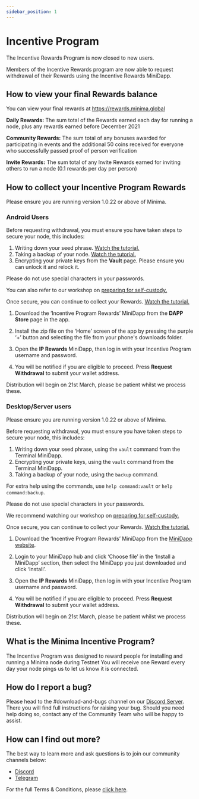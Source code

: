 ```yaml
---
sidebar_position: 1
---
```


# Incentive Program

The Incentive Rewards Program is now closed to new users.

Members of the Incentive Rewards program are now able to request withdrawal of their Rewards using the Incentive Rewards MiniDapp.

## How to view your final Rewards balance

You can view your final rewards at https://rewards.minima.global 
  
**Daily Rewards:** The sum total of the Rewards earned each day for running a node, plus any rewards earned before December 2021 
  
**Community Rewards:** The sum total of any bonuses awarded for participating in events and the additional 50 coins received for everyone who successfully passed proof of person verification 
  
**Invite Rewards:** The sum total of any Invite Rewards earned for inviting others to run a node (0.1 rewards per day per person) 


## How to collect your Incentive Program Rewards

Please ensure you are running version 1.0.22 or above of Minima.

### Android Users

Before requesting withdrawal, you must ensure you have taken steps to secure your node, this includes:

1. Writing down your seed phrase. [Watch the tutorial.](https://www.youtube.com/watch?v=9wnz-qnEbIY)
2. Taking a backup of your node. [Watch the tutorial.](https://www.youtube.com/watch?v=VOU5RJA19ik)
3. Encrypting your private keys from the **Vault** page. Please ensure you can unlock it and relock it.

Please do not use special characters in your passwords.

You can also refer to our workshop on [preparing for self-custody.](https://www.youtube.com/watch?v=RMsVgtdDB-o)

Once secure, you can continue to collect your Rewards. [Watch the tutorial.](https://www.youtube.com/watch?v=-hxOPTK2-pw)

1. Download the ‘Incentive Program Rewards’ MiniDapp from the **DAPP Store** page in the app.
  
2. Install the zip file on the ‘Home’ screen of the app by pressing the purple ‘+’ button and selecting the file from your phone's downloads folder.
  
3. Open the **IP Rewards** MiniDapp, then log in with your Incentive Program username and password.
  
4. You will be notified if you are eligible to proceed. Press **Request Withdrawal** to submit your wallet address. 

Distribution will begin on 21st March, please be patient whilst we process these. 

### Desktop/Server users

Please ensure you are running version 1.0.22 or above of Minima.

Before requesting withdrawal, you must ensure you have taken steps to secure your node, this includes:

1. Writing down your seed phrase, using the `vault` command from the Terminal MiniDapp.
2. Encrypting your private keys, using the `vault` command from the Terminal MiniDapp.
3. Taking a backup of your node, using the `backup` command.

For extra help using the commands, use `help command:vault` or `help command:backup`.

Please do not use special characters in your passwords.

We recommend watching our workshop on [preparing for self-custody.](https://www.youtube.com/watch?v=CDV8GQwxxPA&t=2s)

Once secure, you can continue to collect your Rewards. [Watch the tutorial.](https://www.youtube.com/watch?v=SU_S0gfGagU)

1. Download the ‘Incentive Program Rewards’ MiniDapp from the [MiniDapp website](https://minidapps.minima.global/).
  
2. Login to your MiniDapp hub and click ‘Choose file’ in the ‘Install a MiniDapp’ section, then select the MiniDapp you just downloaded and click ‘Install’.
  
3. Open the **IP Rewards** MiniDapp, then log in with your Incentive Program username and password.
  
4. You will be notified if you are eligible to proceed. Press **Request Withdrawal** to submit your wallet address. 

Distribution will begin on 21st March, please be patient whilst we process these. 


## What is the Minima Incentive Program?
The Incentive Program was designed to reward people for installing and running a Minima node during Testnet
You will receive one Reward every day your node pings us to let us know it is connected.

## How do I report a bug?
Please head to the #download-and-bugs channel on our [Discord Server](https://discord.com/invite/minima). There you will find full instructions for raising your bug. Should you need help doing so, contact any of the Community Team who will be happy to assist.

## How can I find out more?
The best way to learn more and ask questions is to join our community channels below:

- [Discord](https://discord.com/invite/minima)
- [Telegram](https://t.me/Minima_Global) 

For the full Terms & Conditions, please [click here](/docs/earnrewards/incentiveprogramtermsandconditions/applicationoftheseterms).

